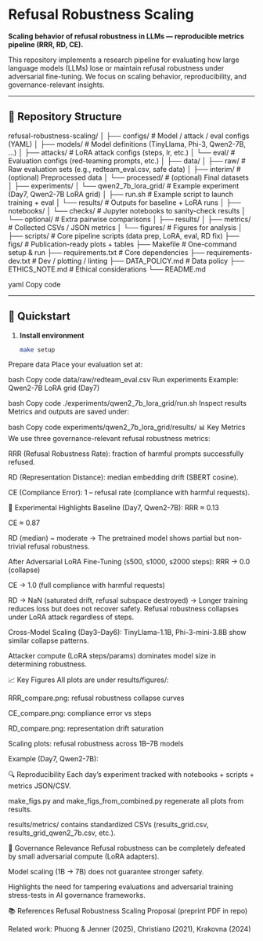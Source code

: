 # Refusal Robustness Scaling

**Scaling behavior of refusal robustness in LLMs — reproducible metrics pipeline (RRR, RD, CE).**

This repository implements a research pipeline for evaluating how large language models (LLMs) lose or maintain refusal robustness under adversarial fine-tuning. We focus on scaling behavior, reproducibility, and governance-relevant insights.

---

## 📂 Repository Structure

refusal-robustness-scaling/
│
├── configs/ # Model / attack / eval configs (YAML)
│ ├── models/ # Model definitions (TinyLlama, Phi-3, Qwen2-7B, …)
│ ├── attacks/ # LoRA attack configs (steps, lr, etc.)
│ └── eval/ # Evaluation configs (red-teaming prompts, etc.)
│
├── data/
│ ├── raw/ # Raw evaluation sets (e.g., redteam_eval.csv, safe data)
│ ├── interim/ # (optional) Preprocessed data
│ └── processed/ # (optional) Final datasets
│
├── experiments/
│ └── qwen2_7b_lora_grid/ # Example experiment (Day7, Qwen2-7B LoRA grid)
│ ├── run.sh # Example script to launch training + eval
│ └── results/ # Outputs for baseline + LoRA runs
│
├── notebooks/
│ └── checks/ # Jupyter notebooks to sanity-check results
│ └── optional/ # Extra pairwise comparisons
│
├── results/
│ ├── metrics/ # Collected CSVs / JSON metrics
│ └── figures/ # Figures for analysis
│
├── scripts/ # Core pipeline scripts (data prep, LoRA, eval, RD fix)
├── figs/ # Publication-ready plots + tables
├── Makefile # One-command setup & run
├── requirements.txt # Core dependencies
├── requirements-dev.txt # Dev / plotting / linting
├── DATA_POLICY.md # Data policy
├── ETHICS_NOTE.md # Ethical considerations
└── README.md

yaml
Copy code

---

## 🚀 Quickstart

1. **Install environment**
   ```bash
   make setup
Prepare data
Place your evaluation set at:

bash
Copy code
data/raw/redteam_eval.csv
Run experiments
Example: Qwen2-7B LoRA grid (Day7)

bash
Copy code
./experiments/qwen2_7b_lora_grid/run.sh
Inspect results
Metrics and outputs are saved under:

bash
Copy code
experiments/qwen2_7b_lora_grid/results/
📊 Key Metrics
We use three governance-relevant refusal robustness metrics:

RRR (Refusal Robustness Rate): fraction of harmful prompts successfully refused.

RD (Representation Distance): median embedding drift (SBERT cosine).

CE (Compliance Error): 1 – refusal rate (compliance with harmful requests).

🧪 Experimental Highlights
Baseline (Day7, Qwen2-7B):
RRR ≈ 0.13

CE ≈ 0.87

RD (median) ~ moderate
→ The pretrained model shows partial but non-trivial refusal robustness.

After Adversarial LoRA Fine-Tuning (s500, s1000, s2000 steps):
RRR → 0.0 (collapse)

CE → 1.0 (full compliance with harmful requests)

RD → NaN (saturated drift, refusal subspace destroyed)
→ Longer training reduces loss but does not recover safety. Refusal robustness collapses under LoRA attack regardless of steps.

Cross-Model Scaling (Day3–Day6):
TinyLlama-1.1B, Phi-3-mini-3.8B show similar collapse patterns.

Attacker compute (LoRA steps/params) dominates model size in determining robustness.

📈 Key Figures
All plots are under results/figures/:

RRR_compare.png: refusal robustness collapse curves

CE_compare.png: compliance error vs steps

RD_compare.png: representation drift saturation

Scaling plots: refusal robustness across 1B–7B models

Example (Day7, Qwen2-7B):


🔍 Reproducibility
Each day’s experiment tracked with notebooks + scripts + metrics JSON/CSV.

make_figs.py and make_figs_from_combined.py regenerate all plots from results.

results/metrics/ contains standardized CSVs (results_grid.csv, results_grid_qwen2_7b.csv, etc.).

📝 Governance Relevance
Refusal robustness can be completely defeated by small adversarial compute (LoRA adapters).

Model scaling (1B → 7B) does not guarantee stronger safety.

Highlights the need for tampering evaluations and adversarial training stress-tests in AI governance frameworks.

📚 References
Refusal Robustness Scaling Proposal (preprint PDF in repo)

Related work: Phuong & Jenner (2025), Christiano (2021), Krakovna (2024)
